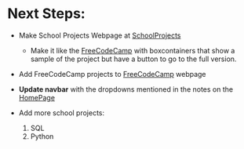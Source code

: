 # Next Steps:
- Make School Projects Webpage at [SchoolProjects](src\demos-projects\school_proj\index.html)
    - Make it like the [FreeCodeCamp](src\demos-projects\freecodecamp\index.html) with boxcontainers that show a sample of the project but have a button to go to the full version.

- Add FreeCodeCamp projects to 
        [FreeCodeCamp](src\demos-projects\freecodecamp\index.html) webpage
- **Update navbar** with the dropdowns mentioned in the notes on the [HomePage](src\index.html) 

- Add more school projects:
    1. SQL
    2. Python
